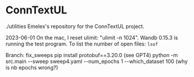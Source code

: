 # ConnTextUL
./utilities
Emelex's repository for the ConnTextUL project.

2023-06-01
On the mac, I reset ulimit: "ulimit -n 1024". Wandb 0.15.3 is running the test program. 
To list the number of open files: `lsof`

Branch: fix_sweeps
pip install protobuf==3.20.0 (see GPT4)
python -m src.main --sweep sweep4.yaml --num_epochs 1 --which_dataset 100
 (why is nb epochs wrong?)
